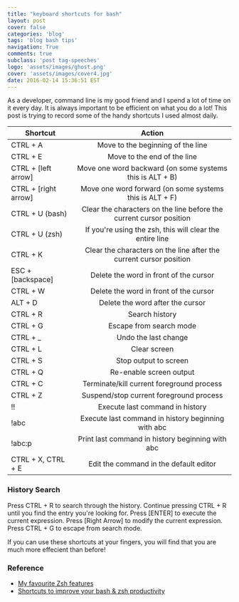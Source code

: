 ```yaml
---
title: "keyboard shortcuts for bash"
layout: post
cover: false
categories: 'blog'
tags: 'blog bash tips'
navigation: True
comments: true
subclass: 'post tag-speeches'
logo: 'assets/images/ghost.png'
cover: 'assets/images/cover4.jpg'
date: 2016-02-14 15:36:51 EST
---
```


As a developer, command line is my good friend and I spend a lot of time on it every day. It is always important to be efficient on what you do a lot! This post is trying to record some of the handy shortcuts I used almost daily.

| Shortcut                  | Action                                                               |
| ------------------------- |:--------------------------------------------------------------------:|
| CTRL + A                  |  Move to the beginning of the line                                   |
| CTRL + E                  |  Move to the end of the line                                         |
| CTRL + [left arrow]       |  Move one word backward (on some systems this is ALT + B)            |
| CTRL + [right arrow]      |  Move one word forward (on some systems this is ALT + F)             |
| CTRL + U (bash)           |  Clear the characters on the line before the current cursor position |
| CTRL + U (zsh)            |  If you're using the zsh, this will clear the entire line            |
| CTRL + K                  |  Clear the characters on the line after the current cursor position  |
| ESC + [backspace]         |  Delete the word in front of the cursor                              |
| CTRL + W                  |  Delete the word in front of the cursor                              |
| ALT + D                   |  Delete the word after the cursor                                    |
| CTRL + R                  |  Search history                                                      |
| CTRL + G                  |  Escape from search mode                                             |
| CTRL + _                  |  Undo the last change                                                |
| CTRL + L                  |  Clear screen                                                        |
| CTRL + S                  |  Stop output to screen                                               |
| CTRL + Q                  |  Re-enable screen output                                             |
| CTRL + C                  |  Terminate/kill current foreground process                           |
| CTRL + Z                  |  Suspend/stop current foreground process                             |
| !!                        |  Execute last command in history                                     |
| !abc                      |  Execute last command in history beginning with abc                  |
| !abc:p                    |  Print last command in history beginning with abc                    |
| CTRL + X, CTRL + E        |  Edit the command in the default editor                              |

### History Search

Press CTRL + R to search through the history. Continue pressing CTRL + R until you find the entry you're looking for. Press [ENTER] to execute the current expression. Press [Right Arrow] to modify the current expression. Press CTRL + G to escape from search mode.

If you can use these shortcuts at your fingers, you will find that you are much more effecient than before!

### Reference

- [My favourite Zsh features](http://code.joejag.com/2014/why-zsh.html)
- [Shortcuts to improve your bash & zsh productivity](http://www.geekmind.net/2011/01/shortcuts-to-improve-your-bash-zsh.html)
